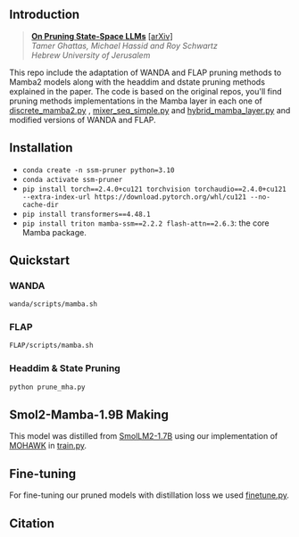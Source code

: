 


## Introduction
  
> **[On Pruning State-Space LLMs]()** [[arXiv]]()   
> *Tamer Ghattas, Michael Hassid and Roy Schwartz*   
> *Hebrew University of Jerusalem*  

This repo include the adaptation of WANDA and FLAP pruning methods to Mamba2 models along with the headdim and dstate pruning methods explained in the paper.
The code is based on the original repos, you'll find pruning methods implementations in the Mamba layer in each one of [discrete_mamba2.py](phi_mamba/modules/mixers/discrete_mamba2.py) , [mixer_seq_simple.py](original_mamba/mamba_ssm/models/mixer_seq_simple.py) and [hybrid_mamba_layer.py](MambaInLlama/mamba2/hybrid_mamba_layer.py) and modified versions of WANDA and FLAP.

## Installation
- `conda create -n ssm-pruner python=3.10`
- `conda activate ssm-pruner`
- `pip install torch==2.4.0+cu121 torchvision torchaudio==2.4.0+cu121 --extra-index-url https://download.pytorch.org/whl/cu121 --no-cache-dir`
- `pip install transformers==4.48.1`
- `pip install triton mamba-ssm==2.2.2 flash-attn==2.6.3`: the core Mamba package.

## Quickstart

### WANDA

```bash
wanda/scripts/mamba.sh
```

### FLAP

```bash
FLAP/scripts/mamba.sh
```

### Headdim & State Pruning

```bash
python prune_mha.py
```



## Smol2-Mamba-1.9B Making
This model was distilled from [SmolLM2-1.7B](https://huggingface.co/HuggingFaceTB/SmolLM2-1.7B) using our implementation of [MOHAWK](https://goombalab.github.io/blog/2024/distillation-part1-mohawk/) in [train.py](phi_mamba/train.py).

## Fine-tuning
For fine-tuning our pruned models with distillation loss we used [finetune.py](phi_mamba/finetune.py).

## Citation

```bibtex

```